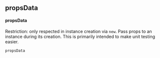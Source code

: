 ## propsData
#### propsData
Restriction: only respected in instance creation via `new`. Pass props to an instance during its creation. This is primarily intended to make unit testing easier.
```
propsData
```